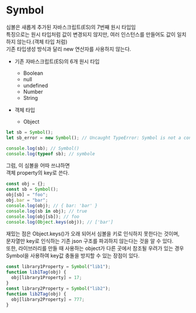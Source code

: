 # Symbol

심볼은 새롭게 추가된 자바스크립트(ES)의 7번째 원시 타입임  
특징으로는 원시 타입처럼 값이 변경되지 않지만, 여러 인스턴스를 만들어도 값이 일치하지 않는다.(객체 타입 처럼)  
기존 타입생성 방식과 달리 new 연산자를 사용하지 않는다.

- 기존 자바스크립트(ES)의 6개 원시 타입

  - Boolean
  - null
  - undefined
  - Number
  - String

- 객체 타입
  - Object

```js
let sb = Symbol();
let sb_error = new Symbol(); // Uncaught TypeError: Symbol is not a constructor

console.log(sb); // Symbol()
console.log(typeof sb); // symbole
```

그럼, 이 심볼을 어따 쓰냐하면  
객체 property의 key로 쓴다.

```js
const obj = {};
const sb = Symbol();
obj[sb] = "foo";
obj.bar = "bar";
console.log(obj); // { bar: 'bar' }
console.log(sb in obj); // true
console.log(obj[sb]); // foo
console.log(Object.keys(obj)); // ['bar']
```

재밌는 점은 Object.keys()가 오래 되어서 심볼을 키로 인식하지 못한다는 것이며,  
문자열만 key로 인식하는 기존 json 구조를 파괴하지 않는다는 것을 알 수 있다.  
또한, 라이브러리를 만들 때 사용하는 object가 다른 곳에서 참조될 우려가 있는 경우 Symbol을 사용하여 key값 충돌을 방지할 수 있는 장점이 있다.

```js
const library1Property = Symbol("lib1");
function lib1Tag(obj) {
  obj[library1Property] = 17;
}
const library2Property = Symbol("lib2");
function lib2Tag(obj) {
  obj[library2Property] = 777;
}
```
